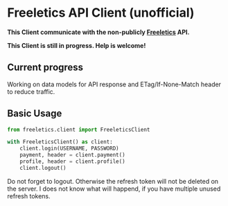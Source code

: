# Freeletics API Client (unofficial)


**This Client communicate with the non-publicly [Freeletics](https://www.freeletics.com) API.**

**This Client is still in progress. Help is welcome!**

## Current progress

Working on data models for API response and ETag/If-None-Match header to reduce traffic.

## Basic Usage

```python
from freeletics.client import FreeleticsClient 

with FreeleticsClient() as client:
    client.login(USERNAME, PASSWORD)
    payment, header = client.payment()
    profile, header = client.profile()
    client.logout()
```

Do not forget to logout. Otherwise the refresh token will not be deleted on the server. I does not know what will happend, if you have multiple unused refresh tokens.